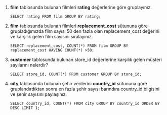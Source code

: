 1. **film** tablosunda bulunan filmleri **rating** değerlerine göre gruplayınız.

   `SELECT rating FROM film GROUP BY rating;`

2. **film** tablosunda bulunan filmleri **replacement_cost** sütununa göre grupladığımızda film sayısı 50 den fazla olan replacement_cost değerini ve karşılık gelen film sayısını sıralayınız.

   `SELECT replacement_cost, COUNT(*) FROM film GROUP BY replacement_cost HAVING COUNT(*) >50;`

3. **customer** tablosunda bulunan store_id değerlerine karşılık gelen müşteri sayılarını nelerdir? 

   `SELECT store_id, COUNT(*) FROM customer GROUP BY store_id;`

4. **city** tablosunda bulunan şehir verilerini **country_id** sütununa göre gruplandırdıktan sonra en fazla şehir sayısı barındıra country_id bilgisini ve şehir sayısını paylaşınız.

   `SELECT country_id, COUNT(*) FROM city GROUP BY country_id ORDER BY DESC LIMIT 1;`

   